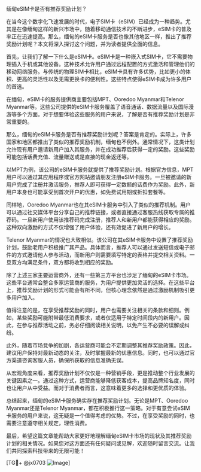 缅甸eSIM卡是否有推荐奖励计划？

在当今这个数字化飞速发展的时代，电子SIM卡（eSIM）已经成为一种趋势。尤其是在像缅甸这样的新兴市场中，随着移动通信技术的不断进步，eSIM卡的普及率正在迅速提高。那么，缅甸的eSIM卡服务是否也像其他地区一样，推出了推荐奖励计划呢？本文将深入探讨这个问题，并为读者提供全面的信息。

首先，让我们了解一下什么是eSIM卡。eSIM卡是一种嵌入式SIM卡，它不需要物理插入手机或其他设备。这种技术允许用户通过远程配置的方式激活和管理他们的移动网络服务。与传统的物理SIM卡相比，eSIM卡具有许多优势，比如更小的体积、更高的灵活性以及无需更换卡的便利性。这些特点使得eSIM卡成为许多用户的首选。

在缅甸，eSIM卡的服务提供商主要包括MPT、Ooredoo Myanmar和Telenor Myanmar等。这些公司提供的eSIM卡服务覆盖了语音通话、数据流量以及国际漫游等多个方面。对于想要体验这些服务的用户来说，了解是否有推荐奖励计划是非常重要的。

那么，缅甸的eSIM卡服务是否有推荐奖励计划呢？答案是肯定的。实际上，许多国家和地区都推出了类似的推荐奖励机制，缅甸也不例外。通常情况下，这类计划允许现有用户邀请新用户加入其服务，并在成功推荐后获得一定的奖励。这些奖励可能包括话费充值、流量赠送或是直接的现金返还等。

以MPT为例，该公司的eSIM卡服务就提供了推荐奖励计划。根据官方信息，MPT用户可以通过其应用程序或官方网站邀请朋友注册eSIM卡服务。一旦被邀请的新用户完成了注册并激活服务，推荐人即可获得一定数额的话费作为奖励。此外，新用户本身也可能享受到首次开户的优惠，如免费试用期或折扣套餐等。

同样地，Ooredoo Myanmar也在其eSIM卡服务中引入了类似的推荐机制。用户可以通过社交媒体平台分享自己的推荐链接，或者直接通过客服热线获取专属的推荐码。一旦新用户使用该推荐码完成注册，推荐人和新用户都能获得相应的奖励。这种双向激励的方式不仅增强了用户体验，还有效促进了新用户的增长。

Telenor Myanmar的情况也大致相似。该公司在其eSIM卡服务中设置了推荐奖励计划，鼓励老用户积极推广其产品。具体而言，推荐人可以通过发送短信或电子邮件的方式邀请他人参与活动，而新用户则需要填写特定的表格并提交相关资料。一旦双方均满足条件，双方都将收到相应的奖励。

除了上述三家主要运营商外，还有一些第三方平台也涉足了缅甸的eSIM卡市场。这些平台通常会整合多家运营商的服务，为用户提供更加灵活的选择。在这些平台上，推荐奖励计划的形式可能会有所不同，但核心理念依然是通过激励机制吸引更多用户加入。

值得注意的是，在享受推荐奖励的同时，用户也需要关注相关的条款和细则。例如，某些奖励可能附带最低消费要求，或者仅适用于特定时间段内的新用户。因此，在参与推荐活动之前，务必仔细阅读相关说明，以免产生不必要的误解或纠纷。

此外，随着市场竞争的加剧，各运营商可能会不定期调整其推荐奖励政策。因此，建议用户保持对最新动态的关注，及时掌握最新的优惠信息。同时，也可以通过官方渠道咨询客服人员，确保所获取的信息准确无误。

从宏观角度来看，推荐奖励计划不仅仅是一种营销手段，更是推动整个行业发展的关键因素之一。通过这种方式，运营商能够降低获客成本，提高品牌知名度，同时也让用户从中受益。而对于消费者而言，这意味着更多的选择和更优质的体验。

总结起来，缅甸的eSIM卡服务确实存在推荐奖励计划。无论是MPT、Ooredoo Myanmar还是Telenor Myanmar，都在积极推行这一策略。对于有意尝试eSIM卡服务的用户来说，这无疑是一个值得考虑的优势。不过，在享受奖励的同时，也需要注意遵守相关规定，理性消费。

最后，希望这篇文章能帮助大家更好地理解缅甸eSIM卡市场的现状及其推荐奖励计划的相关情况。如果您对这方面还有任何疑问或见解，欢迎随时留言交流。让我们共同探索科技带来的无限可能！

[TG💪+ @jx0703 ![Image](https://github.com/user-attachments/assets/dbca1d08-cadb-493c-b0ec-ad6f7a83f270)]